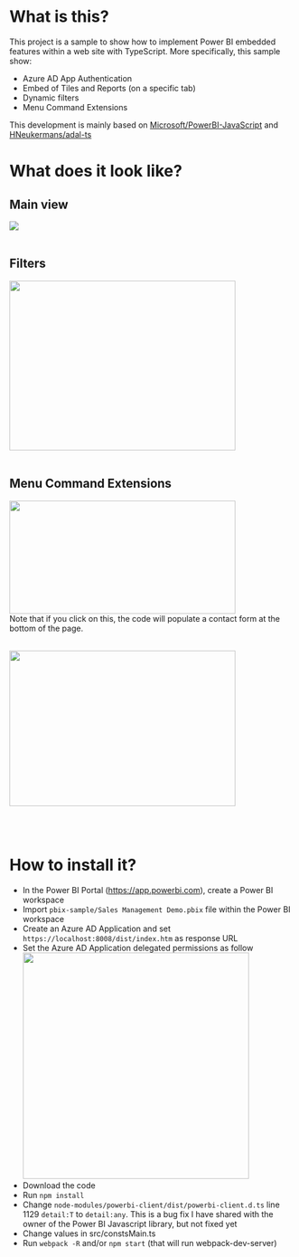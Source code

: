 # What is this?
This project is a sample to show how to implement Power BI embedded features within a web site with TypeScript. More specifically, this sample show:
- Azure AD App Authentication
- Embed of Tiles and Reports (on a specific tab)
- Dynamic filters
- Menu Command Extensions

This development is mainly based on [Microsoft/PowerBI-JavaScript](https://github.com/Microsoft/PowerBI-JavaScript/) and [HNeukermans/adal-ts](https://github.com/HNeukermans/adal-ts)

# What does it look like?
## Main view
![](https://github.com/aurelienprevotMVP/contoso.dataportal.powerbi/blob/master/wiki/screenshot1.png)
<br /><br />

## Filters
<img src='https://github.com/aurelienprevotMVP/contoso.dataportal.powerbi/blob/master/wiki/filters1.png' width=400 height=300 /><br /><br />

## Menu Command Extensions
<img src='https://github.com/aurelienprevotMVP/contoso.dataportal.powerbi/blob/master/wiki/command2.png' width=400 height=200 /><br />
Note that if you click on this, the code will populate a contact form at the bottom of the page.<br /><br />

<img src='https://github.com/aurelienprevotMVP/contoso.dataportal.powerbi/blob/master/wiki/command1.png' width=400 height=275 />

<br /><br />
# How to install it?

- In the Power BI Portal (https://app.powerbi.com), create a Power BI workspace
- Import `pbix-sample/Sales Management Demo.pbix` file within the Power BI workspace
- Create an Azure AD Application and set `https://localhost:8008/dist/index.htm` as response URL
- Set the Azure AD Application delegated permissions as follow
<img src="https://github.com/aurelienprevotMVP/contoso.dataportal.powerbi/blob/master/wiki/azureadapp1.png" widht=100 height=400 /><br />
- Download the code
- Run `npm install`
- Change `node-modules/powerbi-client/dist/powerbi-client.d.ts` line 1129 `detail:T` to `detail:any`. 
This is a bug fix I have shared with the owner of the Power BI Javascript library, but not fixed yet
- Change values in src/constsMain.ts
- Run `webpack -R` and/or `npm start` (that will run webpack-dev-server)


